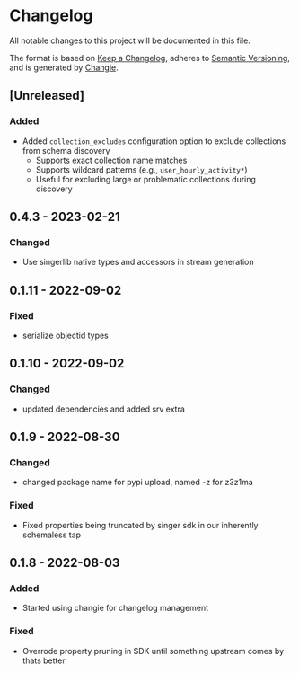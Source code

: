 # Changelog
All notable changes to this project will be documented in this file.

The format is based on [Keep a Changelog](https://keepachangelog.com/en/1.0.0/),
adheres to [Semantic Versioning](https://semver.org/spec/v2.0.0.html),
and is generated by [Changie](https://github.com/miniscruff/changie).


## [Unreleased]
### Added
* Added `collection_excludes` configuration option to exclude collections from schema discovery
  * Supports exact collection name matches
  * Supports wildcard patterns (e.g., `user_hourly_activity*`)
  * Useful for excluding large or problematic collections during discovery

## 0.4.3 - 2023-02-21
### Changed
* Use singerlib native types and accessors in stream generation

## 0.1.11 - 2022-09-02
### Fixed
* serialize objectid types

## 0.1.10 - 2022-09-02
### Changed
* updated dependencies and added srv extra

## 0.1.9 - 2022-08-30
### Changed
* changed package name for pypi upload, named -z for z3z1ma
### Fixed
* Fixed properties being truncated by singer sdk in our inherently schemaless tap

## 0.1.8 - 2022-08-03
### Added
* Started using changie for changelog management
### Fixed
* Overrode property pruning in SDK until something upstream comes by thats better
